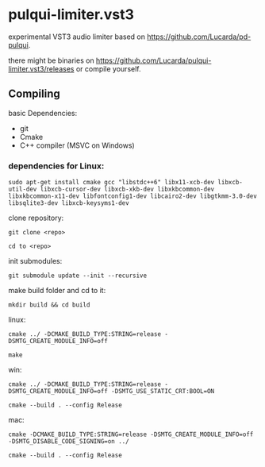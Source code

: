 # pulqui-limiter.vst3

experimental VST3 audio limiter based on https://github.com/Lucarda/pd-pulqui.

there might be binaries on https://github.com/Lucarda/pulqui-limiter.vst3/releases or compile yourself.

## Compiling

basic Dependencies:

- git
- Cmake
- C++ compiler (MSVC on Windows)

### dependencies for Linux:

    sudo apt-get install cmake gcc "libstdc++6" libx11-xcb-dev libxcb-util-dev libxcb-cursor-dev libxcb-xkb-dev libxkbcommon-dev libxkbcommon-x11-dev libfontconfig1-dev libcairo2-dev libgtkmm-3.0-dev libsqlite3-dev libxcb-keysyms1-dev

clone repository:

    git clone <repo>

    cd to <repo>

init submodules:

    git submodule update --init --recursive

make build folder and cd to it:

    mkdir build && cd build


linux:

    cmake ../ -DCMAKE_BUILD_TYPE:STRING=release -DSMTG_CREATE_MODULE_INFO=off

    make

win:

    cmake ../ -DCMAKE_BUILD_TYPE:STRING=release -DSMTG_CREATE_MODULE_INFO=off -DSMTG_USE_STATIC_CRT:BOOL=ON

    cmake --build . --config Release

mac:

    cmake -DCMAKE_BUILD_TYPE:STRING=release -DSMTG_CREATE_MODULE_INFO=off -DSMTG_DISABLE_CODE_SIGNING=on ../

    cmake --build . --config Release
   

